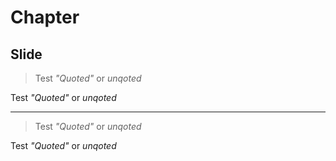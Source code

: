 # Chapter
## Slide

> Test _"Quoted"_ or _unqoted_

Test _"Quoted"_ or _unqoted_

---

> Test _"Quoted"_ or _unqoted_

Test _"Quoted"_ or _unqoted_
